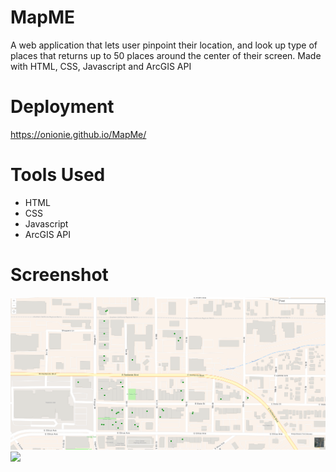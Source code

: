 # MapME

A web application that lets user pinpoint their location, and look up type of places that returns up to 50 places around the center of their screen. Made with HTML, CSS, Javascript and ArcGIS API

# Deployment

https://onionie.github.io/MapMe/

# Tools Used

- HTML
- CSS
- Javascript
- ArcGIS API

# Screenshot

<img src = "https://github.com/Onionie/MapMe/blob/main/Screenshot/1.PNG">
<img src = "https://github.com/Onionie/MapMe/blob/main/Screenshot/2.PNG">
